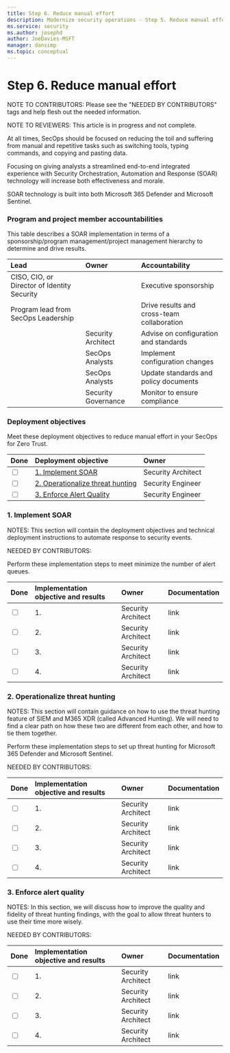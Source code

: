 ```yaml
---
title: Step 6. Reduce manual effort
description: Modernize security operations - Step 5. Reduce manual effort
ms.service: security
ms.author: josephd
author: JoeDavies-MSFT
manager: dansimp
ms.topic: conceptual
---
```


# Step 6. Reduce manual effort

NOTE TO CONTRIBUTORS: Please see the "NEEDED BY CONTRIBUTORS" tags and help flesh out the needed information.

NOTE TO REVIEWERS: This article is in progress and not complete.

At all times, SecOps should be focused on reducing the toil and suffering from manual and repetitive tasks such as switching tools, typing commands, and copying and pasting data. 

Focusing on giving analysts a streamlined end-to-end integrated experience with Security Orchestration, Automation and Response (SOAR) technology will increase both effectiveness and morale. 

SOAR technology is built into both Microsoft 365 Defender and Microsoft Sentinel.

### Program and project member accountabilities

This table describes a SOAR implementation in terms of a sponsorship/program management/project management hierarchy to determine and drive results.

| Lead | Owner | Accountability |
|:-------|:-------|:-----|
|  CISO, CIO, or Director of Identity Security | | Executive sponsorship |
| Program lead from SecOps Leadership| | Drive results and cross-team collaboration |
| | Security Architect  | Advise on configuration and standards |
| | SecOps Analysts | Implement configuration changes |
| | SecOps Analysts | Update standards and policy documents |
| | Security Governance | Monitor to ensure compliance |

### Deployment objectives

Meet these deployment objectives to reduce manual effort in your SecOps for Zero Trust.

| Done | Deployment objective | Owner |
|:-------|:-------|:-----|
| <input type="checkbox" /> | [1. Implement SOAR](#soar) | Security Architect |
| <input type="checkbox" /> | [2. Operationalize threat hunting](#threathunting) | Security Engineer |
| <input type="checkbox" /> | [3. Enforce Alert Quality](#alertqual) | Security Engineer |

<a id="soar"></a>
### 1. Implement SOAR

NOTES: This section will contain the deployment objectives and technical deployment instructions to automate response to security events.

NEEDED BY CONTRIBUTORS:

Perform these implementation steps to meet minimize the number of alert queues.

| Done | Implementation objective and results | Owner | Documentation |
|:-------|:-------|:-----|:-----|
| <input type="checkbox" /> | 1. | Security Architect | link |
| <input type="checkbox" /> | 2. | Security Architect | link |
| <input type="checkbox" /> | 3. | Security Architect | link |
| <input type="checkbox" /> | 4. | Security Architect | link |


<a id="threathunting"></a>
### 2. Operationalize threat hunting

NOTES: This section will contain guidance on how to use the threat hunting feature of SIEM and M365 XDR (called Advanced Hunting). We will need to find a clear path on how these two are different from each other, and how to tie them together.

Perform these implementation steps to set up threat hunting for Microsoft 365 Defender and Microsoft Sentinel.

NEEDED BY CONTRIBUTORS:

| Done | Implementation objective and results | Owner | Documentation |
|:-------|:-------|:-----|:-----|
| <input type="checkbox" /> | 1. | Security Architect | link |
| <input type="checkbox" /> | 2. | Security Architect | link |
| <input type="checkbox" /> | 3. | Security Architect | link |
| <input type="checkbox" /> | 4. | Security Architect | link |


<a id="alertqual"></a>
### 3. Enforce alert quality

NOTES: In this section, we will discuss how to improve the quality and fidelity of threat hunting findings, with the goal to allow threat hunters to use their time more wisely.

NEEDED BY CONTRIBUTORS:

| Done | Implementation objective and results | Owner | Documentation |
|:-------|:-------|:-----|:-----|
| <input type="checkbox" /> | 1. | Security Architect | link |
| <input type="checkbox" /> | 2. | Security Architect | link |
| <input type="checkbox" /> | 3. | Security Architect | link |
| <input type="checkbox" /> | 4. | Security Architect | link |


